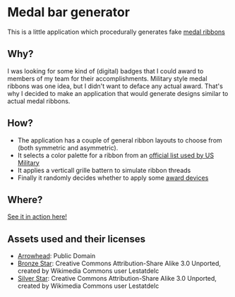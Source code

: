 # Medal bar generator

This is a little application which procedurally generates fake [medal ribbons][Wikipedia: Medal ribbon]

## Why?

I was looking for some kind of (digital) badges that I could award to members of my team for their accomplishments. 
Military style medal ribbons was one idea, but I didn't want to deface any actual award. 
That's why I decided to make an application that would generate designs similar to actual medal ribbons. 

## How?

* The application has a couple of general ribbon layouts to choose from (both symmetric and asymmetric). 
* It selects a color palette for a ribbon from an [official list used by US Military][Wikipedia: Medal ribbon]
* It applies a verticall grille battern to simulate ribbon threads
* Finally it randomly decides whether to apply some [award devices][Wikipedia: United States military award devices]      

## Where?

[See it in action here!](https://mchl.github.io/medal-bar-generator/?utm_source=github-readme&utm_medium=web&utm_campaign=github&utm_content=see-it-in-action-link)

## Assets used and their licenses

* [Arrowhead][Commons: Arrowhead]: Public Domain
* [Bronze Star][Commons: Bronze star]: Creative Commons Attribution-Share Alike 3.0 Unported, created by Wikimedia Commons user Lestatdelc
* [Silver Star][Commons: Silver star]: Creative Commons Attribution-Share Alike 3.0 Unported, created by Wikimedia Commons user Lestatdelc 

 
[Wikipedia: Awards and decorations of the United States Armed Forces]: https://en.wikipedia.org/wiki/Awards_and_decorations_of_the_United_States_Armed_Forces
[Wikipedia: Medal ribbon]: https://en.wikipedia.org/wiki/Medal_ribbon
[Wikipedia: United States military award devices]: https://en.wikipedia.org/wiki/United_States_military_award_devices

[Commons: Arrowhead]: https://commons.wikimedia.org/wiki/File:Arrowhead_device.svg
[Commons: Bronze star]: https://commons.wikimedia.org/wiki/File:Bronze-service-star-3d.png
[Commons: Silver star]: https://commons.wikimedia.org/wiki/File:Award-star-silver-3d.png
